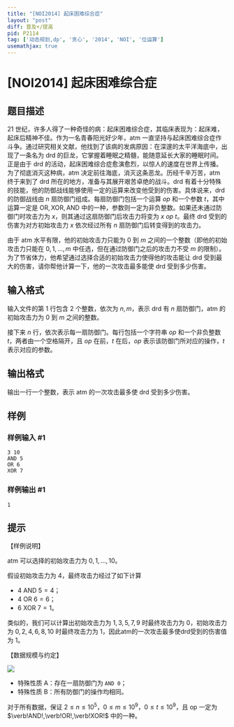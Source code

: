 ```yaml
---
title: "[NOI2014] 起床困难综合症"
layout: "post"
diff: 普及+/提高
pid: P2114
tag: ['动态规划,dp', '贪心', '2014', 'NOI', '位运算']
usemathjax: true
---
```


# [NOI2014] 起床困难综合症
## 题目描述

$21$ 世纪，许多人得了一种奇怪的病：起床困难综合症，其临床表现为：起床难，起床后精神不佳。作为一名青春阳光好少年，atm 一直坚持与起床困难综合症作斗争。通过研究相关文献，他找到了该病的发病原因：在深邃的太平洋海底中，出现了一条名为 drd 的巨龙，它掌握着睡眠之精髓，能随意延长大家的睡眠时间。正是由于 drd 的活动，起床困难综合症愈演愈烈，以惊人的速度在世界上传播。为了彻底消灭这种病，atm 决定前往海底，消灭这条恶龙。历经千辛万苦，atm 终于来到了 drd 所在的地方，准备与其展开艰苦卓绝的战斗。drd 有着十分特殊的技能，他的防御战线能够使用一定的运算来改变他受到的伤害。具体说来，drd 的防御战线由 $n$ 扇防御门组成。每扇防御门包括一个运算 $op$ 和一个参数 $t$，其中运算一定是 $\text{OR},\text{XOR},\text{AND}$ 中的一种，参数则一定为非负整数。如果还未通过防御门时攻击力为 $x$，则其通过这扇防御门后攻击力将变为 $x~op~t$。最终 drd 受到的伤害为对方初始攻击力 $x$ 依次经过所有 $n$ 扇防御门后转变得到的攻击力。

由于 atm 水平有限，他的初始攻击力只能为 $0$ 到 $m$ 之间的一个整数（即他的初始攻击力只能在 $0,1,\ldots,m$ 中任选，但在通过防御门之后的攻击力不受 $m$ 的限制）。为了节省体力，他希望通过选择合适的初始攻击力使得他的攻击能让 drd 受到最大的伤害，请你帮他计算一下，他的一次攻击最多能使 drd 受到多少伤害。
## 输入格式

输入文件的第 $1$ 行包含 $2$ 个整数，依次为 $n, m$，表示 drd 有 $n$ 扇防御门，atm 的初始攻击力为 $0$ 到 $m$ 之间的整数。

接下来 $n$ 行，依次表示每一扇防御门。每行包括一个字符串 $op$ 和一个非负整数 $t$，两者由一个空格隔开，且 $op$ 在前，$t$ 在后，$op$ 表示该防御门所对应的操作，$t$ 表示对应的参数。

## 输出格式

输出一行一个整数，表示 atm 的一次攻击最多使 drd 受到多少伤害。

## 样例

### 样例输入 #1
```
3 10
AND 5
OR 6
XOR 7
```
### 样例输出 #1
```
1
```
## 提示

【样例说明】

atm 可以选择的初始攻击力为 $0,1,\ldots ,10$。

假设初始攻击力为 $4$，最终攻击力经过了如下计算

- $4 \text{ AND } 5 = 4$；
- $4 \text{ OR } 6 = 6$；
- $6 \text{ XOR } 7 = 1$。

类似的，我们可以计算出初始攻击力为 $1,3,5,7,9$ 时最终攻击力为 $0$，初始攻击力为 $0,2,4,6,8,10$ 时最终攻击力为 $1$，因此atm的一次攻击最多使drd受到的伤害值为 $1$。

【数据规模与约定】

![](https://cdn.luogu.com.cn/upload/image_hosting/29yj7o58.png)

- 特殊性质 $\mathrm A$：存在一扇防御门为 $\texttt{AND 0}$；
- 特殊性质 $\mathrm B$：所有防御门的操作均相同。

对于所有数据，保证 $2\le n\le 10^5$，$0\le m\le 10^9$，$0\le t\le 10^9$，且 $\mathrm{op}$ 一定为 $\verb!AND!,\verb!OR!,\verb!XOR!$ 中的一种。

